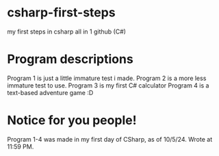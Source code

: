 # csharp-first-steps
my first steps in csharp all in 1 github (C#)

# Program descriptions
Program 1 is just a little immature test i made.
Program 2 is a more less immature test to use.
Program 3 is my first C# calculator
Program 4 is a text-based adventure game :D

# Notice for you people!
Program 1-4 was made in my first day of CSharp, as of 10/5/24.
Wrote at 11:59 PM.
